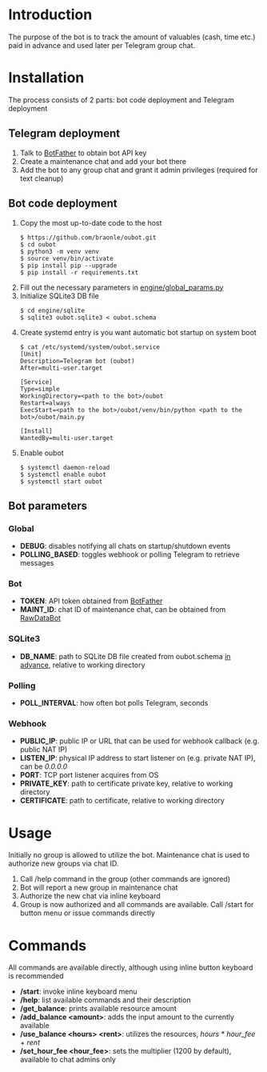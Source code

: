 # Introduction
The purpose of the bot is to track the amount of valuables (cash, time etc.) paid in advance and used later per Telegram group chat.
# Installation
The process consists of 2 parts: bot code deployment and Telegram deployment
## Telegram deployment
1. Talk to [BotFather](https://t.me/botfather) to obtain bot API key
1. Create a maintenance chat and add your bot there
1. Add the bot to any group chat and grant it admin privileges (required for text cleanup)
## Bot code deployment
1. Copy the most up-to-date code to the host
    ```shell
    $ https://github.com/braonle/oubot.git
    $ cd oubot
    $ python3 -m venv venv
    $ source venv/bin/activate
    $ pip install pip --upgrade
    $ pip install -r requirements.txt
    ```
1. Fill out the necessary parameters in [engine/global_params.py](#bot-parameters)
1. Initialize SQLite3 DB file
    ```shell
    $ cd engine/sqlite
    $ sqlite3 oubot.sqlite3 < oubot.schema
    ```
1. Create systemd entry is you want automatic bot startup on system boot
    ```shell
    $ cat /etc/systemd/system/oubot.service 
    [Unit]
    Description=Telegram bot (oubot)
    After=multi-user.target
    
    [Service]
    Type=simple
    WorkingDirectory=<path to the bot>/oubot
    Restart=always
    ExecStart=<path to the bot>/oubot/venv/bin/python <path to the bot>/oubot/main.py
    
    [Install]
    WantedBy=multi-user.target
    ```
1. Enable oubot
    ```shell
    $ systemctl daemon-reload
    $ systemctl enable oubot
    $ systemctl start oubot
    ```

## Bot parameters
### Global
* **DEBUG**: disables notifying all chats on startup/shutdown events
* **POLLING_BASED**: toggles webhook or polling Telegram to retrieve messages
### Bot
* **TOKEN**: API token obtained from [BotFather](https://t.me/botfather)
* **MAINT_ID**: chat ID of maintenance chat, can be obtained from [RawDataBot](https://t.me/RawDataBot)
### SQLite3
* **DB_NAME**: path to SQLite DB file created from oubot.schema [in advance](#bot-code-deployment), relative to working directory
### Polling
* **POLL_INTERVAL**: how often bot polls Telegram, seconds
### Webhook
* **PUBLIC_IP**: public IP or URL that can be used for webhook callback (e.g. public NAT IP)  
* **LISTEN_IP**: physical IP address to start listener on (e.g. private NAT IP), can be *0.0.0.0*  
* **PORT**: TCP port listener acquires from OS  
* **PRIVATE_KEY**: path to certificate private key, relative to working directory  
* **CERTIFICATE**: path to certificate, relative to working directory

# Usage
Initially no group is allowed to utilize the bot. Maintenance chat is used to authorize new groups via chat ID.
1. Call /help command in the group (other commands are ignored)
2. Bot will report a new group in maintenance chat
3. Authorize the new chat via inline keyboard
4. Group is now authorized and all commands are available. Call /start for button menu or issue commands directly

# Commands
All commands are available directly, although using inline button keyboard is recommended
* **/start**: invoke inline keyboard menu
* **/help**: list available commands and their description
* **/get_balance**: prints available resource amount
* **/add_balance \<amount\>**: adds the input amount to the currently available
* **/use_balance \<hours\> \<rent\>**: utilizes the resources, *hours* \* *hour_fee* + *rent*
* **/set_hour_fee \<hour_fee\>**: sets the multiplier (1200 by default), available to chat admins only


